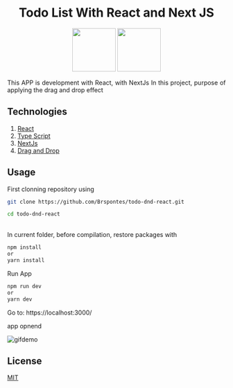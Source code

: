 <center><h1>Todo List With React  and Next JS </h1></center>

<p align="center">
<img src="https://cdn4.iconfinder.com/data/icons/logos-3/600/React.js_logo-512.png" width="100" />
<a href="https://nextjs.org/"><img src="https://cdn.worldvectorlogo.com/logos/next-js.svg" width="100" /></a>
</p>
<p align="justify">
This APP is development with React, with NextJs
In this project, purpose of applying the drag and drop effect
</p>


<h2>Technologies</h2>
<ol>
	<li><a href="https://reactjs.org/">React</a></li>
	<li><a href="https://www.typescriptlang.org/">Type Script</a></li>
	<li><a href="https://nextjs.org/">NextJs</a></li>
	<li><a href="https://react-dnd.github.io/react-dnd/docs/overview">Drag and Drop</a></li>
</ol>

<h2>Usage</h2>
First clonning repository using

```bash
git clone https://github.com/Brspontes/todo-dnd-react.git

cd todo-dnd-react
```
<br />
In current folder, before compilation, restore packages with

```bash
npm install
or
yarn install
```
Run App
```bash
npm run dev
or
yarn dev
```

Go to:  https://localhost:3000/

app opnend

![gifdemo](https://user-images.githubusercontent.com/14333695/111089748-f070f080-850b-11eb-8e19-b5c965fbdeb4.gif)
<h2>License</h2>
<a href="https://github.com/Brspontes/todo-dnd-react/blob/master/LICENSE">MIT</a>
